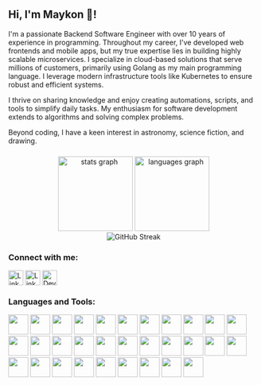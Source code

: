 <h2 align="left">Hi, I'm Maykon 👋!</h2>

<p>
I'm a passionate Backend Software Engineer with over 10 years of experience in programming. Throughout my career, I've developed web frontends and mobile apps, but my true expertise lies in building highly scalable microservices. I specialize in cloud-based solutions that serve millions of customers, primarily using Golang as my main programming language. I leverage modern infrastructure tools like Kubernetes to ensure robust and efficient systems.
</p>

<p>
I thrive on sharing knowledge and enjoy creating automations, scripts, and tools to simplify daily tasks. My enthusiasm for software development extends to algorithms and solving complex problems.
</p>

<p>
Beyond coding, I have a keen interest in astronomy, science fiction, and drawing.
</p>

###

<div align="center">
  <img src="https://github-readme-stats.vercel.app/api?username=maykonlf&theme=transparent" height="150" alt="stats graph"  />
  <img src="https://github-readme-stats.vercel.app/api/top-langs?username=maykonlf&locale=en&hide_title=false&layout=compact&card_width=320&langs_count=5&theme=transparent&hide_border=false" height="150" alt="languages graph"  />
</div>
<div align="center">
  <img src="https://streak-stats.demolab.com?user=maykonlf&theme=transparent&hide_border=false&exclude_days=Sun%2CSat" alt="GitHub Streak" />
</div>

###

<h3 align="left">Connect with me:</h3>
<p align="left">
  <a href="https://linkedin.com/in/maykonlsf"><img align="center" src="https://img.shields.io/static/v1?message=LinkedIn&logo=linkedin&label=&color=0077B5&logoColor=white&labelColor=&style=for-the-badge" alt="LinkedIn" height="30" /></a>
  <a href="https://maykonlsf.medium.com/"><img align="center" src="https://img.shields.io/static/v1?message=Medium&logo=medium&label=&color=black&logoColor=white&labelColor=&style=for-the-badge" alt="LinkedIn" height="30" /></a>
  <a href="https://dev.to/maykonlsf"><img align="center" src="https://img.shields.io/badge/dev.to-0A0A0A?style=for-the-badge&logo=dev.to&logoColor=white" alt="Dev.to" height="30" /></a>
</p>

###

<h3 align="left">Languages and Tools:</h3>
<div align="left">
  <img src="https://cdn.jsdelivr.net/gh/devicons/devicon@latest/icons/go/go-original-wordmark.svg" height="40"/>
  <img src="https://cdn.jsdelivr.net/gh/devicons/devicon@latest/icons/python/python-original.svg" height="40"/>
  <img src="https://cdn.jsdelivr.net/gh/devicons/devicon@latest/icons/nodejs/nodejs-original.svg" height="40"/>
  <img src="https://cdn.jsdelivr.net/gh/devicons/devicon@latest/icons/dotnetcore/dotnetcore-original.svg" height="40"/>
  <img src="https://cdn.jsdelivr.net/gh/devicons/devicon@latest/icons/kotlin/kotlin-original.svg" height="40"/>
  <img src="https://cdn.jsdelivr.net/gh/devicons/devicon@latest/icons/bash/bash-original.svg" height="40"/>
  <img src="https://cdn.jsdelivr.net/gh/devicons/devicon@latest/icons/ruby/ruby-original.svg" height="40"/>
  <img src="https://cdn.jsdelivr.net/gh/devicons/devicon@latest/icons/grpc/grpc-original.svg" height="40"/>
  <img src="https://cdn.jsdelivr.net/gh/devicons/devicon@latest/icons/vuejs/vuejs-original.svg" height="40"/>
  <img src="https://cdn.jsdelivr.net/gh/devicons/devicon@latest/icons/docker/docker-original.svg" height="40"/>
  <img src="https://cdn.jsdelivr.net/gh/devicons/devicon@latest/icons/kubernetes/kubernetes-original.svg" height="40"/>
  <img src="https://cdn.jsdelivr.net/gh/devicons/devicon@latest/icons/helm/helm-original.svg" height="40"/>
  <img src="https://cdn.jsdelivr.net/gh/devicons/devicon@latest/icons/rabbitmq/rabbitmq-original.svg" height="40"/>
  <img src="https://cdn.jsdelivr.net/gh/devicons/devicon@latest/icons/apachekafka/apachekafka-original.svg" height="40"/>
  <img src="https://cdn.jsdelivr.net/gh/devicons/devicon@latest/icons/mongodb/mongodb-original.svg" height="40"/>
  <img src="https://cdn.jsdelivr.net/gh/devicons/devicon@latest/icons/postgresql/postgresql-original.svg" height="40"/>
  <img src="https://cdn.jsdelivr.net/gh/devicons/devicon@latest/icons/neo4j/neo4j-original.svg" height="40"/>
  <img src="https://cdn.jsdelivr.net/gh/devicons/devicon@latest/icons/redis/redis-original.svg" height="40"/>
  <img src="https://cdn.jsdelivr.net/gh/devicons/devicon@latest/icons/firebase/firebase-original.svg" height="40"/>
  <img src="https://cdn.jsdelivr.net/gh/devicons/devicon@latest/icons/prometheus/prometheus-original.svg" height="40"/>
  <img src="https://cdn.jsdelivr.net/gh/devicons/devicon@latest/icons/opentelemetry/opentelemetry-original.svg" height="40"/>
  <img src="https://cdn.jsdelivr.net/gh/devicons/devicon@latest/icons/arduino/arduino-original.svg" height="40"/>
  <img src="https://cdn.jsdelivr.net/gh/devicons/devicon@latest/icons/googlecloud/googlecloud-original.svg" height="40"/>
  <img src="https://cdn.jsdelivr.net/gh/devicons/devicon@latest/icons/amazonwebservices/amazonwebservices-original-wordmark.svg" height="40"/>
  <img src="https://cdn.jsdelivr.net/gh/devicons/devicon@latest/icons/jupyter/jupyter-original.svg" height="40"/>
  <img src="https://cdn.jsdelivr.net/gh/devicons/devicon@latest/icons/cypressio/cypressio-original.svg" height="40"/>
  <img src="https://cdn.jsdelivr.net/gh/devicons/devicon@latest/icons/grafana/grafana-original.svg" height="40"/>
  <img src="https://cdn.jsdelivr.net/gh/devicons/devicon@latest/icons/k6/k6-original.svg" height="40"/>
  <img src="https://cdn.jsdelivr.net/gh/devicons/devicon@latest/icons/openapi/openapi-original.svg" height="40"/>
  <img src="https://cdn.jsdelivr.net/gh/devicons/devicon@latest/icons/socketio/socketio-original.svg" height="40"/>
  <img src="https://cdn.jsdelivr.net/gh/devicons/devicon@latest/icons/spring/spring-original.svg" height="40"/>
</div>

###
